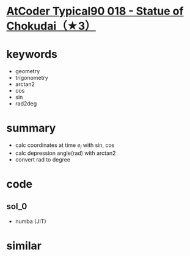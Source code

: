 # [AtCoder Typical90 018 - Statue of Chokudai（★3）](https://atcoder.jp/contests/typical90/tasks/typical90_r)


# keywords 
- geometry
- trigonometry
- arctan2
- cos
- sin
- rad2deg


# summary
- calc coordinates at time $e_i$ with sin, cos
- calc depression angle(rad) with arctan2
- convert rad to degree


# code 
## sol_0
- numba (JIT)


# similar 

